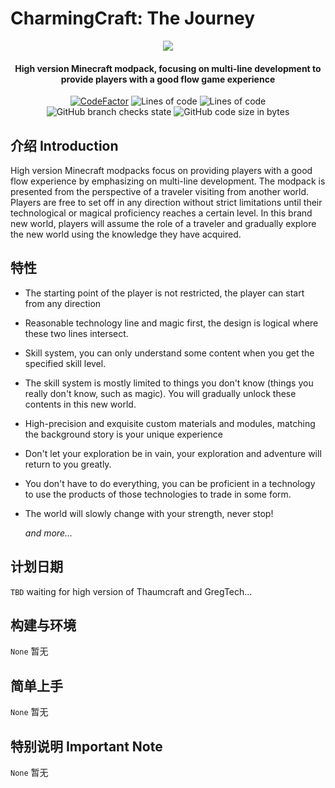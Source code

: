 # CharmingCraft: The Journey


<p align="center">
<img src = "https://github.com/Caishangqi/minecraft-modpack-charmingcraft-journey/assets/39553613/290e0607-2e2a-4f35-9149-6abfe15459f7">
</p>

<h4 align="center">High version Minecraft modpack, focusing on multi-line development to provide players with a good flow game experience</h4>
<p align="center">
<a href="https://www.codefactor.io/repository/github/caishangqi/minecraft-modpack-charmingcraft-journey"><img src="https://www.codefactor.io/repository/github/caishangqi/minecraft-modpack-charmingcraft-journey/badge" alt="CodeFactor" /></a>
<img alt="Lines of code" src="https://img.shields.io/tokei/lines/github/Caishangqi/minecraft-modpack-charmingcraft-journey">
<img alt="Lines of code" src="https://img.shields.io/badge/Forge-1.19.2-orange">
<img alt="GitHub branch checks state" src="https://img.shields.io/github/checks-status/Caishangqi/minecraft-modpack-charmingcraft-journey/master?label=build">
<img alt="GitHub code size in bytes" src="https://img.shields.io/github/languages/code-size/Caishangqi/minecraft-modpack-charmingcraft-journey">
</p>

## 介绍 Introduction
High version Minecraft modpacks focus on providing players with a good flow experience by emphasizing on multi-line development. The modpack is presented from the perspective of a traveler visiting from another world. Players are free to set off in any direction without strict limitations until their technological or magical proficiency reaches a certain level. In this brand new world, players will assume the role of a traveler and gradually explore the new world using the knowledge they have acquired.


## 特性

- The starting point of the player is not restricted, the player can start from any direction
- Reasonable technology line and magic first, the design is logical where these two lines intersect.
- Skill system, you can only understand some content when you get the specified skill level.
- The skill system is mostly limited to things you don't know (things you really don't know, such as magic). You will gradually unlock these contents in this new world.
- High-precision and exquisite custom materials and modules, matching the background story is your unique experience
- Don't let your exploration be in vain, your exploration and adventure will return to you greatly.
- You don't have to do everything, you can be proficient in a technology to use the products of those technologies to trade in some form.
- The world will slowly change with your strength, never stop!


  _and more..._

## 计划日期
`TBD` waiting for high version of Thaumcraft and GregTech...

## 构建与环境
`None` 暂无


## 简单上手

`None` 暂无


## 特别说明 Important Note

`None` 暂无
